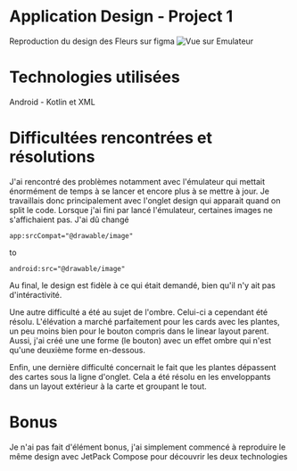 # Application Design - Project 1

Reproduction du design des Fleurs sur figma
![Vue sur Emulateur](https://github.com/AduDeVinci/appFleur_applicationDesign/assets/144226487/a110805f-048d-4592-9bb1-a83b2d5950a9)


# Technologies utilisées  
Android - Kotlin et XML


# Difficultées rencontrées et résolutions  
J'ai rencontré des problèmes notamment avec l'émulateur qui mettait énormément de temps à se lancer et encore plus à se mettre à jour. Je travaillais donc principalement avec l'onglet design qui apparait quand on split le code. Lorsque j'ai fini par lancé l'émulateur, certaines images ne s'affichaient pas. J'ai dû changé 
```
app:srcCompat="@drawable/image"
```
to
```
android:src="@drawable/image"
```
Au final, le design est fidèle à ce qui était demandé, bien qu'il n'y ait pas d'intéractivité. 

Une autre difficulté a été au sujet de l'ombre. Celui-ci a cependant été résolu. L'élévation a marché parfaitement pour les cards avec les plantes, un peu moins bien pour le bouton compris dans le linear layout parent. Aussi, j'ai créé une une forme (le bouton) avec un effet ombre qui n'est qu'une deuxième forme en-dessous.

Enfin, une dernière difficulté concernait le fait que les plantes dépassent des cartes sous la ligne d'onglet. Cela a été résolu en les enveloppants dans un layout extérieur à la carte et groupant le tout.


# Bonus  
Je n'ai pas fait d'élément bonus, j'ai simplement commencé à reproduire le même design avec  JetPack Compose pour découvrir les deux technologies

